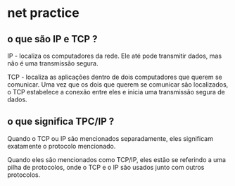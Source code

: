 # net practice



## o que são IP e TCP ?

IP - localiza os computadores da rede. Ele até pode transmitir dados, mas não é
uma transmissão segura.

TCP - localiza as aplicações dentro de dois computadores que querem se
comunicar. Uma vez que os dois que querem se comunicar são localizados, o TCP
estabelece a conexão entre eles e inicia uma transmissão segura de dados.

## o que significa TPC/IP ?

Quando o TCP ou IP são mencionados separadamente, eles significam exatamente o
protocolo mencionado.

Quando eles são mencionados como TCP/IP, eles estão se referindo a uma pilha
de protocolos, onde o TCP e o IP são usados junto com outros protocolos.
